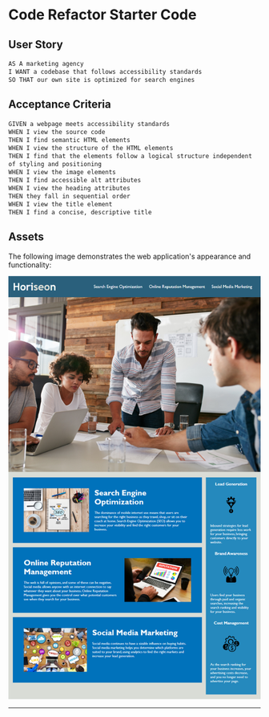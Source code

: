 # Code Refactor Starter Code
## User Story

```
AS A marketing agency
I WANT a codebase that follows accessibility standards
SO THAT our own site is optimized for search engines
```

## Acceptance Criteria

```
GIVEN a webpage meets accessibility standards
WHEN I view the source code
THEN I find semantic HTML elements
WHEN I view the structure of the HTML elements
THEN I find that the elements follow a logical structure independent of styling and positioning
WHEN I view the image elements
THEN I find accessible alt attributes
WHEN I view the heading attributes
THEN they fall in sequential order
WHEN I view the title element
THEN I find a concise, descriptive title
```

## Assets

The following image demonstrates the web application's appearance and functionality:

![The Horiseon webpage includes a navigation bar, a header image, and cards with text and images at the bottom of the page.](./assets/images/01-html-css-git-horiseon-demo.png)

---